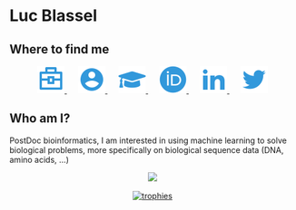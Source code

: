 #  Luc Blassel

## Where to find me

<p align="center">
    <a href="https://research.pasteur.fr/en/member/luc-blassel/">
        <img src="icons/work.svg" alt="work">
    </a>
    &nbsp;&nbsp;&nbsp;&nbsp;
    <a href="https://lucblassel.com">
        <img src="icons/website.svg">
    </a>
    &nbsp;&nbsp;&nbsp;&nbsp;
    <a href="https://scholar.google.com/citations?user=RYs6rFwAAAAJ&hl=en">
        <img src="icons/scholar.svg">
    </a>
    &nbsp;&nbsp;&nbsp;&nbsp;
    <a href="https://orcid.org/0000-0002-6598-7673">
        <img src="icons/orcid.svg">
    </a>
    &nbsp;&nbsp;&nbsp;&nbsp;
    <a href="https://www.linkedin.com/in/luc-blassel/">
        <img src="icons/linkedin.svg">
    </a>
    &nbsp;&nbsp;&nbsp;&nbsp;
    <a href="https://twitter.com/lucblassel">
        <img src="icons/twitter.svg">
    </a>
</p>

## Who am I?
PostDoc bioinformatics, I am interested in using machine learning to solve biological problems, more specifically on biological sequence data (DNA, amino acids, ...)  

<p align="center">
    <a href="https://github.com/anuraghazra/github-readme-stats">
        <img src="https://github-readme-stats.vercel.app/api/top-langs/?username=lucblassel&layout=compact&hide=jupyter%20notebook,TeX&langs_count=10&theme=onedark" width="50%">
    </a>
</p>

<p align="center">
    <a href="https://github.com/ryo-ma/github-profile-trophy">
        <img src="https://github-profile-trophy.vercel.app/?username=lucblassel&theme=onedark&rank=SECRET,SSS,SS,S,AAA,AA,A&column=-1" alt="trophies", width="60%">
    </a>
</p>
